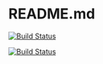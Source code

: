 # README.md
[![Build Status](http://34.122.229.8:8080/buildStatus/icon?job=instavote%2Fresult-build&subject=build&color=blue)](http://34.122.229.8:8080/job/instavote/job/result-build/)

[![Build Status](http://34.122.229.8:8080/buildStatus/icon?job=instavote%2Fresult-test&subject=Build&color=green)](http://34.122.229.8:8080/job/instavote/job/result-test/)
